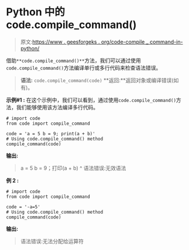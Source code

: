 # Python 中的 code.compile_command()

> 原文:[https://www . geesforgeks . org/code-compile _ command-in-python/](https://www.geeksforgeeks.org/code-compile_command-in-python/)

借助`**code.compile_command()**`方法，我们可以通过使用`code.compile_command()`方法编译单行或多行代码来检查语法错误。

> **语法:** `code.compile_command(code)`
> **返回:**返回对象或编译错误(如有)。

**示例#1 :**
在这个示例中，我们可以看到，通过使用`code.compile_command()`方法，我们能够使用该方法编译多行代码。

```
# import code
from code import compile_command

code = 'a = 5 b = 9; print(a + b)'
# Using code.compile_command() method
compile_command(code) 
```

**输出:**

> a = 5 b = 9；打印(a + b)
> ^
> 语法错误:无效语法

**例 2 :**

```
# import code
from code import compile_command

code = '-a=5'
# Using code.compile_command() method
compile_command(code) 
```

**输出:**

> 语法错误:无法分配给运算符